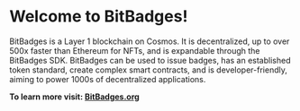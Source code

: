 # Welcome to BitBadges!

BitBadges is a Layer 1 blockchain on Cosmos. It is decentralized, up to over 500x faster than Ethereum for NFTs, and is expandable through the BitBadges SDK. BitBadges can be used to issue badges, has an established token standard, create complex smart contracts, and is developer-friendly, aiming to power 1000s of decentralized applications.

**To learn more visit: [BitBadges.org](https://bitbadges.org/)**
